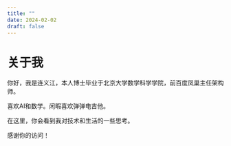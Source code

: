 ```yaml
---
title: ""
date: 2024-02-02
draft: false
---
```



# 关于我

你好，我是连义江，本人博士毕业于北京大学数学科学学院，前百度凤巢主任架构师。

喜欢AI和数学。闲暇喜欢弹弹电吉他。

在这里，你会看到我对技术和生活的一些思考。

感谢你的访问！
